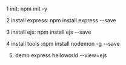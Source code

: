 1 init: npm init -y

2 install express: npm install express --save

3 install ejs: npm install ejs --save

4 install tools :npm install nodemon -g --save  

5. demo
express helloworld --view=ejs  
 
